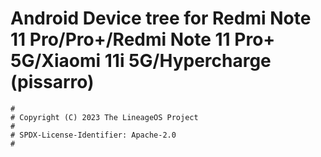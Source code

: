 # Android Device tree for Redmi Note 11 Pro/Pro+/Redmi Note 11 Pro+ 5G/Xiaomi 11i 5G/Hypercharge (pissarro)

```
#
# Copyright (C) 2023 The LineageOS Project
#
# SPDX-License-Identifier: Apache-2.0
#
```
